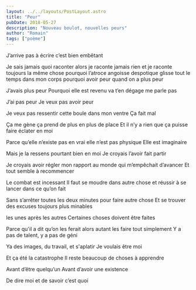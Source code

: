 ```yaml
---
layout: ../../layouts/PostLayout.astro
title: "Peur"
pubDate: 2018-05-27
description: "Nouveau boulot, nouvelles peurs"
author: "Romain"
tags: ["poème"]
---
```


J’arrive pas à écrire c’est bien embêtant

Je sais jamais quoi raconter alors je raconte jamais rien et je raconte toujours la même chose pourquoi l’atroce angoisse despotique glisse tout le temps dans mon corps pourquoi avoir peur quand on a plus peur

J’avais plus peur
Pourquoi elle est revenu va t’en dégage me parle pas

J’ai pas peur
Je veux pas avoir peur

Je veux pas ressentir cette boule dans mon ventre
Ça fait mal

Ça me gène ça prend de plus en plus de place
Et il n’y a rien que ça puisse faire éclater en moi

Parce qu’elle n’existe pas en vrai elle n’est pas physique
Elle est imaginaire

Mais je la ressens pourtant bien en moi
Je croyais l’avoir fait partir

Je croyais avoir régler mon rapport au monde qui m’empêchait d’avancer
Et tout semble à recommencer

Le combat est incessant
Il faut se moudre dans autre chose et réussir à se lancer dans ce qu’on fait

Sans s’arrêter toutes les deux minutes pour faire autre chose
Et se trouver des excuses toujours plus minables

les unes après les autres
Certaines choses doivent être faites

Parce qu'il a dit qu’on les ferait alors autant les faire tout simplement
Y a pas de talent, y a pas de géni

Ya des images, du travail, et s'aplatir
Je voulais être moi

Et ça été la catastrophe
Il reste beaucoup de choses à apprendre

Avant d’être quelqu’un
Avant d’avoir une existence

De dire moi et de savoir c’est quoi
